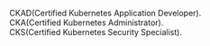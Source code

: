 

CKAD(Certified Kubernetes Application Developer).  
CKA(Certified Kubernetes Administrator).   
CKS(Certified Kubernetes Security Specialist).    